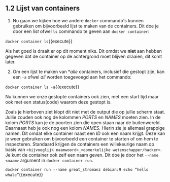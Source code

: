 ## 1.2 Lijst van containers

1.	Nu gaan we kijken hoe we andere `docker` commando's kunnen gebruiken om bijvoorbeeld lijst te maken van de containers. Dit doe je door een *list* ofwel `ls` commando te geven aan `docker container`:

`docker container ls`{{execute}}

Als het goed is draait er op dit moment niks. Dit omdat we **niet** aan hebben gegeven dat de container op de achtergrond moet blijven draaien, dit komt later.

2. Om een lijst te maken van **alle* containers, inclusief die gestopt zijn, kan een `-a` ofwel *all* worden toegevoegd aan het commando:

`docker container ls -a`{{execute}}

Nu kunnen we onze gestopte containers ook zien, met een start tijd maar ook met een status(code) waarom deze gestopt is.

Zoals je hierboven ziet klopt dit niet met de output die op jullie scherm staat. Jullie zouden ook nog de kolommen *PORTS* en *NAMES* moeten zien. 
In de kolom *PORTS* kan je de poorten zien die open staan naar de buitenwereld. Daarnaast heb je ook nog een kolom *NAMES*. Hierin zie je allemaal grappige namen. Dit omdat elke container naast een *ID* ook een naam krijgt. Deze kan je weer gebruiken om bijvoorbeeld een container te starten of om hem te inspecteren. 
Standaard krijgen de containers een willekeurige naam op basis van `<bijvoeglijk naamwoord>_<opmerkelijke wetenschapper/hacker>`. Je kunt de container ook zelf een naam geven. Dit doe je door het `--name <naam>` argument in `docker container run`.

`docker container run --name great_stromanz debian:9 echo “hello whale”`{{execute}}
